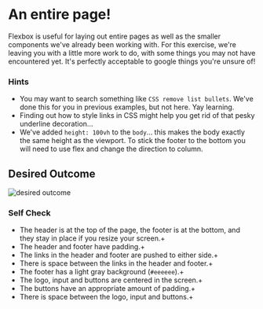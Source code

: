 # An entire page!

Flexbox is useful for laying out entire pages as well as the smaller components we've already been working with. For this exercise, we're leaving you with a little more work to do, with some things you may not have encountered yet. It's perfectly acceptable to google things you're unsure of!

### Hints

- You may want to search something like `CSS remove list bullets`. We've done this for you in previous examples, but not here. Yay learning.
- Finding out how to style links in CSS might help you get rid of that pesky underline decoration...
- We've added `height: 100vh` to the `body`... this makes the body exactly the same height as the viewport. To stick the footer to the bottom you will need to use flex and change the direction to column.

## Desired Outcome

![desired outcome](./desired-outcome.png)

### Self Check

- The header is at the top of the page, the footer is at the bottom, and they stay in place if you resize your screen.+
- The header and footer have padding.+
- The links in the header and footer are pushed to either side.+
- There is space between the links in the header and footer.+
- The footer has a light gray background (`#eeeeee`).+
- The logo, input and buttons are centered in the screen.+
- The buttons have an appropriate amount of padding.+
- There is space between the logo, input and buttons.+
